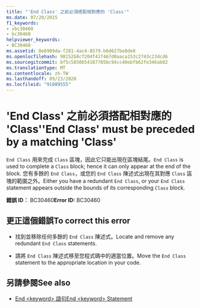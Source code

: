 ```yaml
---
title: "'End Class' 之前必須搭配相對應的 'Class'"
ms.date: 07/20/2015
f1_keywords:
- vbc30460
- bc30460
helpviewer_keywords:
- BC30460
ms.assetid: 0e6989da-f281-4ac4-8579-b6d627be8de8
ms.openlocfilehash: 98152b8cf204f41f467d0aaca153c2743c23dcd6
ms.sourcegitcommit: bf5c5850654187705bc94cc40ebfb62fe346ab02
ms.translationtype: MT
ms.contentlocale: zh-TW
ms.lasthandoff: 09/23/2020
ms.locfileid: "91089555"
---
```

# <a name="end-class-must-be-preceded-by-a-matching-class"></a><span data-ttu-id="3070f-102">'End Class' 之前必須搭配相對應的 'Class'</span><span class="sxs-lookup"><span data-stu-id="3070f-102">'End Class' must be preceded by a matching 'Class'</span></span>

<span data-ttu-id="3070f-103">`End Class` 用來完成 `Class` 區塊，因此它只能出現在區塊結尾。</span><span class="sxs-lookup"><span data-stu-id="3070f-103">`End Class` is used to complete a `Class` block; hence it can only appear at the end of the block.</span></span> <span data-ttu-id="3070f-104">您有多餘的 `End Class`，或您的 `End Class` 陳述式出現在其對應 `Class` 區塊的範圍之外。</span><span class="sxs-lookup"><span data-stu-id="3070f-104">Either you have a redundant `End Class`, or your `End Class` statement appears outside the bounds of its corresponding `Class` block.</span></span>  
  
 <span data-ttu-id="3070f-105">**錯誤 ID︰** BC30460</span><span class="sxs-lookup"><span data-stu-id="3070f-105">**Error ID:** BC30460</span></span>  
  
## <a name="to-correct-this-error"></a><span data-ttu-id="3070f-106">更正這個錯誤</span><span class="sxs-lookup"><span data-stu-id="3070f-106">To correct this error</span></span>  
  
- <span data-ttu-id="3070f-107">找到並移除任何多餘的 `End Class` 陳述式。</span><span class="sxs-lookup"><span data-stu-id="3070f-107">Locate and remove any redundant `End Class` statements.</span></span>  
  
- <span data-ttu-id="3070f-108">請將 `End Class` 陳述式移至您程式碼中的適當位置。</span><span class="sxs-lookup"><span data-stu-id="3070f-108">Move the `End Class` statement to the appropriate location in your code.</span></span>  
  
## <a name="see-also"></a><span data-ttu-id="3070f-109">另請參閱</span><span class="sxs-lookup"><span data-stu-id="3070f-109">See also</span></span>

- [<span data-ttu-id="3070f-110">End \<keyword> 語句</span><span class="sxs-lookup"><span data-stu-id="3070f-110">End \<keyword> Statement</span></span>](../language-reference/statements/end-keyword-statement.md)
